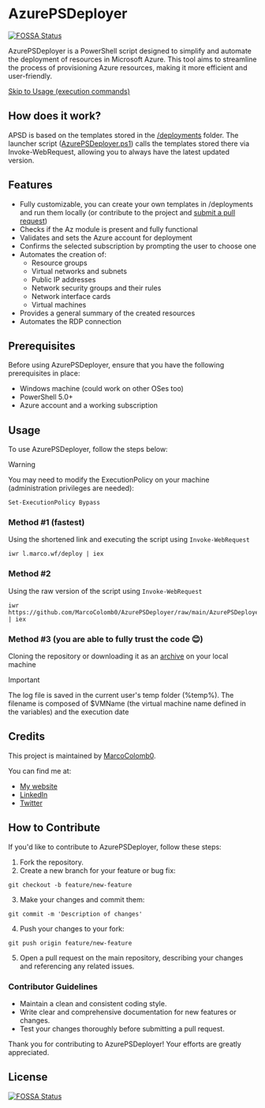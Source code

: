# AzurePSDeployer
[![FOSSA Status](https://app.fossa.com/api/projects/git%2Bgithub.com%2FMarcoColomb0%2FAzurePSDeployer.svg?type=shield)](https://app.fossa.com/projects/git%2Bgithub.com%2FMarcoColomb0%2FAzurePSDeployer?ref=badge_shield)


AzurePSDeployer is a PowerShell script designed to simplify and automate the deployment of resources in Microsoft Azure. This tool aims to streamline the process of provisioning Azure resources, making it more efficient and user-friendly.

[Skip to Usage (execution commands)](#usage)

## How does it work?
APSD is based on the templates stored in the [/deployments](https://github.com/MarcoColomb0/AzurePSDeployer/tree/main/deployments) folder. The launcher script ([AzurePSDeployer.ps1](https://github.com/MarcoColomb0/AzurePSDeployer/blob/main/AzurePSDeployer.ps1)) calls the templates stored there via Invoke-WebRequest, allowing you to always have the latest updated version.

## Features

- Fully customizable, you can create your own templates in /deployments and run them locally (or contribute to the project and [submit a pull request](#how-to-contribute))
- Checks if the Az module is present and fully functional
- Validates and sets the Azure account for deployment
- Confirms the selected subscription by prompting the user to choose one
- Automates the creation of:
  - Resource groups
  - Virtual networks and subnets
  - Public IP addresses
  - Network security groups and their rules
  - Network interface cards
  - Virtual machines
- Provides a general summary of the created resources
- Automates the RDP connection

## Prerequisites

Before using AzurePSDeployer, ensure that you have the following prerequisites in place:

- Windows machine (could work on other OSes too)
- PowerShell 5.0+
- Azure account and a working subscription

## Usage

To use AzurePSDeployer, follow the steps below:

> [!WARNING]
> You may need to modify the ExecutionPolicy on your machine (administration privileges are needed):
```
Set-ExecutionPolicy Bypass
```

### Method #1 (fastest)
Using the shortened link and executing the script using `Invoke-WebRequest`
```
iwr l.marco.wf/deploy | iex
```
### Method #2
Using the raw version of the script using `Invoke-WebRequest`
```
iwr https://github.com/MarcoColomb0/AzurePSDeployer/raw/main/AzurePSDeployer.ps1 | iex
```
### Method #3 (you are able to fully trust the code 😊)
Cloning the repository or downloading it as an [archive](https://github.com/MarcoColomb0/AzurePSDeployer/archive/refs/heads/main.zip) on your local machine


> [!IMPORTANT]  
> The log file is saved in the current user's temp folder (%temp%). The filename is composed of $VMName (the virtual machine name defined in the variables) and the execution date

## Credits

This project is maintained by [MarcoColomb0](https://github.com/MarcoColomb0).

You can find me at:
- [My website](https://marco.wf)
- [LinkedIn](https://linkedin.com/in/marcocolomb0)
- [Twitter](https://twitter.com/MarcoColomb0)

## How to Contribute

If you'd like to contribute to AzurePSDeployer, follow these steps:

1. Fork the repository.
2. Create a new branch for your feature or bug fix:
```
git checkout -b feature/new-feature
```
3. Make your changes and commit them:
```
git commit -m 'Description of changes'
```
4. Push your changes to your fork:
```
git push origin feature/new-feature
```
5. Open a pull request on the main repository, describing your changes and referencing any related issues.

### Contributor Guidelines

- Maintain a clean and consistent coding style.
- Write clear and comprehensive documentation for new features or changes.
- Test your changes thoroughly before submitting a pull request.

Thank you for contributing to AzurePSDeployer! Your efforts are greatly appreciated.


## License
[![FOSSA Status](https://app.fossa.com/api/projects/git%2Bgithub.com%2FMarcoColomb0%2FAzurePSDeployer.svg?type=large)](https://app.fossa.com/projects/git%2Bgithub.com%2FMarcoColomb0%2FAzurePSDeployer?ref=badge_large)